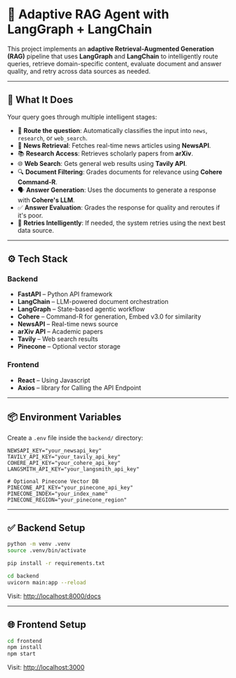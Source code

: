 
# 🧠 Adaptive RAG Agent with LangGraph + LangChain

This project implements an **adaptive Retrieval-Augmented Generation (RAG)** pipeline that uses **LangGraph** and **LangChain** to intelligently route queries, retrieve domain-specific content, evaluate document and answer quality, and retry across data sources as needed.

---

## 🚀 What It Does

Your query goes through multiple intelligent stages:

- 🧭 **Route the question**: Automatically classifies the input into `news`, `research`, or `web_search`.
- 📰 **News Retrieval**: Fetches real-time news articles using **NewsAPI**.
- 📚 **Research Access**: Retrieves scholarly papers from **arXiv**.
- 🌐 **Web Search**: Gets general web results using **Tavily API**.
- 🔍 **Document Filtering**: Grades documents for relevance using **Cohere Command-R**.
- 🗣️ **Answer Generation**: Uses the documents to generate a response with **Cohere's LLM**.
- ✅ **Answer Evaluation**: Grades the response for quality and reroutes if it's poor.
- 🔁 **Retries Intelligently**: If needed, the system retries using the next best data source.
---

## ⚙️ Tech Stack

### Backend
- **FastAPI** – Python API framework
- **LangChain** – LLM-powered document orchestration
- **LangGraph** – State-based agentic workflow
- **Cohere** – Command-R for generation, Embed v3.0 for similarity
- **NewsAPI** – Real-time news source
- **arXiv API** – Academic papers
- **Tavily** – Web search results
- **Pinecone** – Optional vector storage

### Frontend
- **React** – Using Javascript
- **Axios** – library for Calling the API Endpoint

---

## 📦 Environment Variables

Create a `.env` file inside the `backend/` directory:

```env
NEWSAPI_KEY="your_newsapi_key"
TAVILY_API_KEY="your_tavily_api_key"
COHERE_API_KEY="your_cohere_api_key"
LANGSMITH_API_KEY="your_langsmith_api_key"

# Optional Pinecone Vector DB
PINECONE_API_KEY="your_pinecone_api_key"
PINECONE_INDEX="your_index_name"
PINECONE_REGION="your_pinecone_region"
```

---
## ✅ Backend Setup

```bash
python -m venv .venv
source .venv/bin/activate 

pip install -r requirements.txt

cd backend
uvicorn main:app --reload
```

Visit: [http://localhost:8000/docs](http://localhost:8000/docs)

---

## 🌐 Frontend Setup

```bash
cd frontend
npm install
npm start
```

Visit: [http://localhost:3000](http://localhost:3000)


